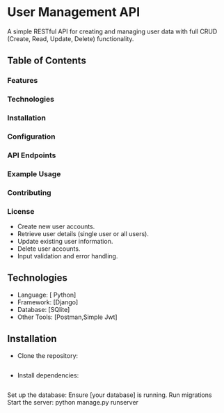 # User Management API
A simple RESTful API for creating and managing user data with full CRUD (Create, Read, Update, Delete) functionality.

## Table of Contents
### Features 
### Technologies 
### Installation 
### Configuration 
### API Endpoints 
### Example Usage
### Contributing
### License 

- Create new user accounts.
- Retrieve user details (single user or all users).
- Update existing user information.
- Delete user accounts.
- Input validation and error handling.

## Technologies
- Language: [ Python]
- Framework: [Django]
- Database: [SQlite]
- Other Tools: [Postman,Simple Jwt]

## Installation
- Clone the repository:
```bash https://github.com/rahim8050/API
```
- Install dependencies:
``` bash pip install djangorestframework-simplejwt
```

Set up the database:
Ensure [your database] is running.
Run migrations 
Start the server:
python manage.py runserver






